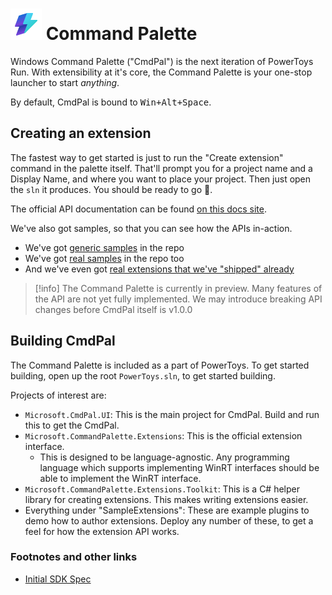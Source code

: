 # ![cmdpal logo](./Microsoft.CmdPal.UI/Assets/Stable/StoreLogo.scale-100.png) Command Palette

Windows Command Palette ("CmdPal") is the next iteration of PowerToys Run. With extensibility at it's core, the Command Palette is your one-stop launcher to start _anything_.

By default, CmdPal is bound to <kbd>Win+Alt+Space</kbd>. 


## Creating an extension

The fastest way to get started is just to run the "Create extension" command in the palette itself. That'll prompt you for a project name and a Display Name, and where you want to place your project. Then just open the `sln` it produces. You should be ready to go 🙂. 

The official API documentation can be found [on this docs site](https://learn.microsoft.com/windows/powertoys/command-palette/extensibility-overview).

We've also got samples, so that you can see how the APIs in-action. 

* We've got [generic samples] in the repo
* We've got [real samples] in the repo too
* And we've even got [real extensions that we've "shipped" already]

> [!info]
> The Command Palette is currently in preview. Many features of the API are not yet fully implemented. We may introduce breaking API changes before CmdPal itself is v1.0.0

## Building CmdPal

The Command Palette is included as a part of PowerToys. To get started building, open up the root `PowerToys.sln`, to get started building. 

Projects of interest are:
* `Microsoft.CmdPal.UI`: This is the main project for CmdPal. Build and run this to get the CmdPal.
* `Microsoft.CommandPalette.Extensions`: This is the official extension interface. 
  * This is designed to be language-agnostic. Any programming language which supports implementing WinRT interfaces should be able to implement the WinRT interface. 
* `Microsoft.CommandPalette.Extensions.Toolkit`: This is a C# helper library for creating extensions. This makes writing extensions easier.
* Everything under "SampleExtensions": These are example plugins to demo how to author extensions. Deploy any number of these, to get a feel for how the extension API works. 

### Footnotes and other links

* [Initial SDK Spec]

[^1]: you'll almost definitely want to do a `git init` in that directory, and set up a git repo to track your work. 


[Initial SDK Spec]: ./doc/initial-sdk-spec/initial-sdk-spec.md
[generic samples]: ./Exts/SamplePagesExtension 
[real samples]: ./Exts/ProcessMonitorExtension
[real extensions that we've "shipped" already]: https://github.com/zadjii/CmdPalExtensions/blob/main/src/extensions


